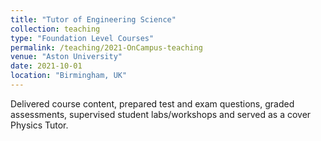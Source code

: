 ```yaml
---
title: "Tutor of Engineering Science"
collection: teaching
type: "Foundation Level Courses"
permalink: /teaching/2021-OnCampus-teaching
venue: "Aston University"
date: 2021-10-01
location: "Birmingham, UK"
---
```


Delivered course content, prepared test and exam questions, graded assessments, supervised student labs/workshops and served as a cover Physics Tutor.
